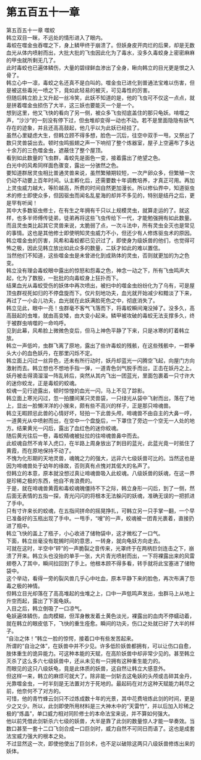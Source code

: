 # 第五百五十一章

第五百五十一章 噬蛟\
韩立双目一眯，不远处的情形进入了眼内。\
毒蛟在噬金虫吞噬之下，身上鳞甲终于崩溃了。但妖身皮开肉烂的后果，却是无数血光从体内喷射而出，大批大批的飞虫因此化为了毒水，没多久毒蛟身上密密麻麻的甲虫就所剩无几了。\
此时毒蛟也已遍体鳞伤，大量的碧绿鲜血渗出了全身，瞅向韩立的目光更是恨之入骨了。\
韩立心中一凛，毒蛟之名还真不是白叫的。噬金虫已进化到普通法宝难以伤害，但是被这些毒光一喷之下，竟如此轻易的被灭，可见毒性的厉害。\
但随后韩立脸上又升起一丝冷笑，此妖不知道的是，他的飞虫可不仅这一点点，就是拼着噬金虫损伤了大半，这三妖也要能灭一个是一个。\
想到这里，他又飞快的看向了另一侧，被众多飞虫彻底盖住的那只龟妖。啃噬之声，“沙沙”的一刻没有停下过，但虫堆却变得一动也不动。若不是里面隐隐有妖气存在的迹象，并且还高高鼓起，他几乎以为此妖已经挂了。\
虽然心里疑虑大生，但韩立顾不得多想，脸色一沉后，往空中双手一甩，又祭出了数只灵兽袋出去。顿时虫鸣振翅之声一下响彻了整个炼器室，屋子上空遍布了多达十余万的三色噬金虫，遮蔽住了整个屋顶。\
看到如此数量的飞虫群，毒蛟先是面色一变，接着露出了绝望之色。\
白光中的风希同样面色骤变，露出一分骇然之色。\
要知道群居灵虫相比普通灵兽来说，虽然繁殖期较短，一次产卵众多，但繁殖一次仍动不动要上百年时间。认主孵化后，还需要数十年调教培养，才真正可用。再加上灵虫威力越大，等阶越高，所费的时间自然更加漫长。所以修仙界中，知道驱虫术的修士即使众多，但因驱虫而闻名乱星海的却并不多见的，特别是结丹之后，更是罕有听闻！\
其中大多数驱虫修士，在有生之年拥有千只以上规模灵虫，就算走运的了。就这样，也多半师傅传徒弟，徒弟再将这些飞虫传给下一代，才能勉强拥有如此数量。\
而且灵虫类比起其它灵兽来说，太脆弱了点，一次斗法中，所有灵虫全灭也是常见的事情。这也是其他修士即使明知灵虫威力不小，但还少有人修炼驱虫术的原因。\
韩立噬金虫的厉害，风希和毒蛟都已见识过了，即使身为级妖兽的他们，也觉得可怖之极，因此见韩立放出如此众多的数量，二妖才如此的难以置信。\
当然他们不知道，这些噬金虫是未曾进化到成熟体的灵虫，否则就更加的为之色变。\
韩立没有理会毒蛟眼中露出的惊怒和怨毒之色，神念一动之下，所有飞虫鸣声大起，化为了数股，一批批的向毒蛟身上狂扑而下。\
结果血光从毒蛟受伤的妖体中再次喷出，被扫中的噬金虫纷纷化为了乌有，可是屋顶虫群视死如归的不停盘旋而下。仅片刻地功夫，血光就开始减少和黯淡了下来，再过了一小会儿功夫，血光就在此妖满脸死色之中，彻底消失了。\
韩立见此，眼中一亮！虫群毫不客气飞落而下，将毒蛟瞬间淹没掉了。没多久，高高鼓起的虫堆，就由高变矮，由大变小起来。鳞甲被攻破的毒蛟无法支撑多久，终于被群虫啃噬的一命呜呼。\
见到此幕，风希脸上微微色变后，但马上神色平静了下来，只是冰寒的盯着韩立放。\
韩立一声低吟，虫群飞离了原地，露出了些许毒蛟的残骸，在这些残骸中，一颗拳头大小的血色妖丹，在那里闪烁不定。\
韩立面上闪过一丝异色，还未有所行动时，妖丹却蓝光一闪腾空飞起，向屋门方向激射而去。韩立想也不想地手指一弹，一道青色剑气脱手而出，正击在妖丹之上。\
妖丹被击得滴溜溜一阵乱转后，突然从其内飞出一团蓝光，里面包裹着一只寸许大的迷你蛟龙，正是毒蛟的蛟魂。\
蛟魂一见行迹露出，顿时惊惶的血光一闪，马上不见了踪影。\
韩立面上寒光闪过，忽一拍腰间某只灵兽袋，一只绿光从袋中飞射而出，落在了地上，显出一脸懒洋洋的小猴来，颇有些不高兴的样子，正是那只啼魂兽。\
韩立无暇顾忌此兽的心情好坏，轻拍一下此兽头颅，啼魂兽不由自主的大鼻一哼，一道黄光从中喷射而出，在空中一个盘旋后，一下罩住了旁边一个空无一人处的地方。结果黄光一闪后，露出了血红色的迷你蛟魂。\
随后黄光往后一卷，毒蛟精魂被扯拉的往啼魂兽鼻中而去。\
此蛟魂自然不肯羊入虎口，在半路上周身放出了刺目的蓝光，此蓝光竟一时抵住了黄霞，而在原地保持不动了。\
不愧为化形期的天地灵兽，魂魄之力的强大，远非六七级妖兽可比的。当然这也是因为啼魂兽处于幼年的缘故，否则真有点愧对其偌大的名声了。\
但韩立的本意，原本就没想过真让啼魂兽吸入此蛟魂。八级妖兽的妖魂，在这一界是珍稀之极的东西，他自不肯浪费的。\
于是，就在啼魂兽黄霞和毒蛟魂魄僵持不下之际，韩立身形一闪后，到了一侧，然后面无表情的五指一探，青光闪闪的将根本无法躲闪的妖魂，准确无误的一把抓进了手中。\
只有寸许来长的蛟魂，在五指间拼命的摇晃挣扎，可韩立另一只手掌一翻，一个早已准备好的玉瓶出现了手中。一甩手，“嗖”的一声，蛟魂被一团青光裹着，直接扔进了瓶中。\
韩立飞快的盖上了瓶子，小心收进了储物袋中，这才微松了一口气。\
下面，韩立丝毫没有耽搁时间的意思，一转身，就向龟妖方向走去。\
可就在这时，半空中“砰”的一声脆裂之音传来，光罩终于在两柄巨剑连击之下，崩溃了开来。韩立头也没抬的单手一张，大片青光喷射而出，一下将裸露出来的风雷翅卷入了其中，瞬间拉回到了手上。他根本顾不得多看，转手就将此宝塞进了储物袋中。\
这个举动，看得一旁的裂风兽几乎心中吐血，原本平静下来的脸色，再次布满了怨毒之极的神情。\
但韩立目光却落在了高高堆起的虫堆之上，口中一声低鸣声发出，虫群马上从地上升空而起，露出了下面龟妖。\
入目之后，韩立倒吸了一口凉气。\
龟妖遍体鳞伤，血肉模糊，但浑身散发着土黄色淡光，裸露出的血肉不停蠕动着，就在韩立的眼皮低下，飞快的重生痊愈。瞬间的功夫，伤口之处就已好了大半的样子。\
“自治之体！”韩立一脸的惊愕，接着口中有些发苦起来。\
所谓的“自治之体”，在妖兽中并不少见。许多低阶妖兽都拥有，可以让伤口自愈，肢体重生的诡异能力。可这种本能的天赋，在高阶妖兽中却非常少见的。甚至韩立灭杀了这么多六七级妖兽中，还从未见有一只拥有这种重生能力的。\
而眼见的这只八级妖龟，竟是此体质的妖兽，这自然让韩立大感意外。\
但这样一来，韩立的麻烦可就大了。除非能一剑斩去这龟妖的头颅或击碎其金丹，光靠噬金虫，一时半刻是无法置对方于死地的。最起码在对方这种天赋能力耗尽之前，他奈何不了对方的。\
可惜，他的青竹蜂云剑只不过炼成数十年的光景，其中花费培炼此剑的时间，更是少之又少。所以，此剑即使所用材料是三大神木中的“天雷竹”，并以后加入珍稀之极的“炼晶”，单口威力相对同阶修士的本命法宝来说，并不算如何强大。\
他以前凭借此剑斩杀六七级的妖兽，大半是靠了此剑的数量惊人才能一举奏效。当数口甚至一套十二口飞剑合成一口巨剑时，威力自然不可同日而语了。这也是成套法宝威力强大的根本之处。\
不过显然这一次，即使他使出了巨剑术，也不足以破除这两只八级妖兽修炼出来的妖体。
